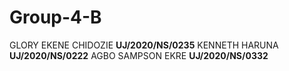 # Group-4-B
GLORY EKENE CHIDOZIE **UJ/2020/NS/0235**
KENNETH HARUNA       **UJ/2020/NS/0222**
AGBO SAMPSON EKRE    **UJ/2020/NS/0332**
